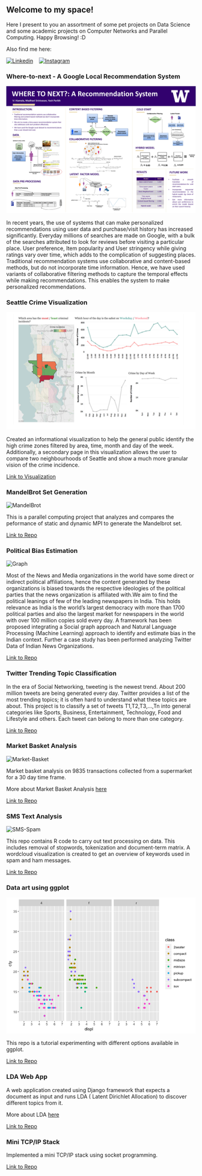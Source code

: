 ## Welcome to my space!

Here I present to you an assortment of some pet projects on Data Science and some academic projects on Computer Networks and Parallel Computing. Happy Browsing! :D

Also find me here:

[![Linkedin](imgs/linkedin.JPG)](https://www.linkedin.com/in/madhavisrinivasan/)    &nbsp;&nbsp;          [![Instagram](imgs/instagram.JPG)](https://www.instagram.com/madhavi.94/)

### Where-to-next - A Google Local Recommendation System

![poster](imgs/poster.jpg)

In recent years, the use of systems that can make personalized recommendations using user data and purchase/visit history has increased significantly. Everyday millions of searches are made on Google, with a bulk of the searches attributed to look for reviews before visiting a particular place. User preference, Item popularity and User stringency while giving ratings vary over time, which adds to the complication of suggesting places. Traditional recommendation systems use collaborative and content-based methods, but do not incorporate time information. Hence, we have used variants of collaborative filtering methods to capture the temporal effects while making recommendations. This enables the system to make personalized recommendations.

### Seattle Crime Visualization

![MandelBrot](imgs/Seattle-Crime.png)

Created an informational visualization to help the general public identify the high crime zones filtered by area, time, month and day of the week. Additionally, a secondary page in this visualization allows the user to compare two neighbourhoods of Seattle and show a much more granular vision of the crime incidence.

[Link to Visualization](https://public.tableau.com/profile/madhavi.srinivasan#!/vizhome/HowsafeisourSeattle_0/CrimeinSeattle-Anoverview?publish=yes)




### MandelBrot Set Generation

![MandelBrot](imgs/m2.JPG) 

This is a parallel computing project that analyzes and compares the peformance of static and dynamic MPI to generate the Mandelbrot set.

[Link to Repo](https://github.com/madhasri/Mandelbrot-Parallel-Computing)


### Political Bias Estimation

![Graph](imgs/dp.png)

Most of the News and Media organizations in the world have some direct or indirect political affiliations, hence the content generated by these organizations is biased towards the respective ideologies of the political parties that the news organization is affiliated with.We aim to find the political leanings of few of the leading newspapers in India. This holds relevance as India is the world’s largest democracy with more than 1700 political parties and also the largest market for newspapers in the world with over 100 million copies sold every day. A framework has been proposed integrating a Social graph approach and Natural Language Processing (Machine Learning) approach to identify and estimate bias in the Indian context. Further a case study has been performed analyzing Twitter Data of Indian News Organizations.

[Link to Repo](https://github.com/madhasri/Political-Bias-Estimation)


### Twitter Trending Topic Classification

In the era of Social Networking, tweeting is the newest trend. About 200 million tweets are being generated every day. Twitter provides a list of the most trending topics; it is often hard to understand what these topics are about. This project is to classify a set of tweets T1,T2,T3,...,Tn into general categories like Sports, Business, Entertainment, Technology, Food and Lifestyle and others. Each tweet can belong to more than one category.

[Link to Repo](https://github.com/madhasri/Twitter-Trending-Topic-Classification)


### Market Basket Analysis

![Market-Basket](imgs/market-basket1.PNG)

Market basket analysis on 9835 transactions collected from a supermarket for a 30 day time frame.

More about Market Basket Analysis [here](https://towardsdatascience.com/a-gentle-introduction-on-market-basket-analysis-association-rules-fa4b986a40ce)

[Link to Repo](https://github.com/madhasri/Market-Basket-Analysis)


### SMS Text Analysis

![SMS-Spam](imgs/spam.png)

This repo contains R code to carry out text processing on data. This includes removal of stopwords, tokenization and document-term matrix. A wordcloud visualization is created to get an overview of keywords used in spam and ham messages.

[Link to Repo](https://github.com/madhasri/SMS-Text-Analysis)

### Data art using ggplot

![Point-Facets](imgs/point_facets-1.png)

This repo is a tutorial experimenting with different options available in ggplot.

[Link to Repo](https://github.com/madhasri/data-viz-ggplot)


### LDA Web App

A web application created using Django framework that expects a document as input and runs LDA ( Latent Dirichlet Allocation) to discover different topics from it.

More about LDA [here](https://towardsdatascience.com/topic-modeling-and-latent-dirichlet-allocation-in-python-9bf156893c24)

[Link to Repo](https://github.com/madhasri/LDA-Web-App)


### Mini TCP/IP Stack

Implemented a mini TCP/IP stack using socket programming.

[Link to Repo](https://github.com/madhasri/Mini-TCP-IP-Stack)




